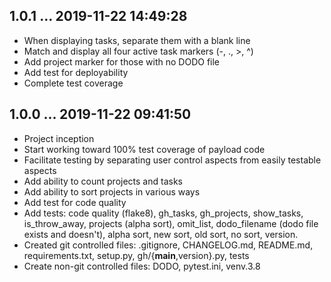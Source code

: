 ## 1.0.1 ... 2019-11-22 14:49:28

 * When displaying tasks, separate them with a blank line
 * Match and display all four active task markers (-, ., >, ^)
 * Add project marker for those with no DODO file
 * Add test for deployability
 * Complete test coverage

## 1.0.0 ... 2019-11-22 09:41:50

 * Project inception
 * Start working toward 100% test coverage of payload code
 * Facilitate testing by separating user control aspects from easily
   testable aspects
 * Add ability to count projects and tasks
 * Add ability to sort projects in various ways
 * Add test for code quality
 * Add tests: code quality (flake8), gh_tasks, gh_projects, show_tasks,
   is_throw_away, projects (alpha sort), omit_list, dodo_filename (dodo
   file exists and doesn't), alpha sort, new sort, old sort, no sort,
   version.
 * Created git controlled files: .gitignore, CHANGELOG.md, README.md,
   requirements.txt, setup.py, gh/{__main__,version}.py, tests
 * Create non-git controlled files: DODO, pytest.ini, venv.3.8

